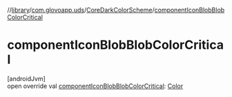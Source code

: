 //[library](../../../index.md)/[com.glovoapp.uds](../index.md)/[CoreDarkColorScheme](index.md)/[componentIconBlobBlobColorCritical](component-icon-blob-blob-color-critical.md)

# componentIconBlobBlobColorCritical

[androidJvm]\
open override val [componentIconBlobBlobColorCritical](component-icon-blob-blob-color-critical.md): [Color](https://developer.android.com/reference/kotlin/androidx/compose/ui/graphics/Color.html)
